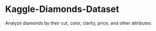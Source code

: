 # Kaggle-Diamonds-Dataset
Analyze diamonds by their cut, color, clarity, price, and other attributes
